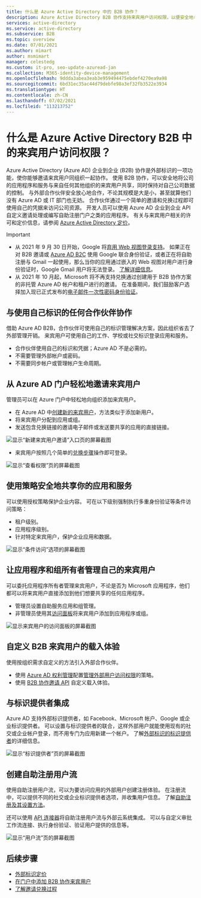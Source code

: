 ```yaml
---
title: 什么是 Azure Active Directory 中的 B2B 协作？
description: Azure Active Directory B2B 协作支持来宾用户访问权限，以便安全地与外部合作伙伴共享资源和协作。
services: active-directory
ms.service: active-directory
ms.subservice: B2B
ms.topic: overview
ms.date: 07/01/2021
ms.author: mimart
author: msmimart
manager: celestedg
ms.custom: it-pro, seo-update-azuread-jan
ms.collection: M365-identity-device-management
ms.openlocfilehash: 9ddda3abea3eab3e959494475ebdef4270ea9a98
ms.sourcegitcommit: 6bd31ec35ac44d79debfe98a3ef32fb3522e3934
ms.translationtype: HT
ms.contentlocale: zh-CN
ms.lasthandoff: 07/02/2021
ms.locfileid: "113213752"
---
```

# <a name="what-is-guest-user-access-in-azure-active-directory-b2b"></a>什么是 Azure Active Directory B2B 中的来宾用户访问权限？

Azure Active Directory (Azure AD) 企业到企业 (B2B) 协作是外部标识的一项功能，使你能够邀请来宾用户同组织一起协作。 使用 B2B 协作，可以安全地将公司的应用程序和服务与来自任何其他组织的来宾用户共享，同时保持对自己公司数据的控制。 与外部合作伙伴安全放心地合作，不论其规模是大是小，甚至就算他们没有 Azure AD 或 IT 部门也无妨。 合作伙伴通过一个简单的邀请和兑换过程即可使用自己的凭据来访问公司资源。 开发人员可以使用 Azure AD 企业到企业 API 自定义邀请处理或编写自助注册门户之类的应用程序。 有关与来宾用户相关的许可和定价信息，请参阅 [Azure Active Directory 定价](https://azure.microsoft.com/pricing/details/active-directory/)。  

> [!IMPORTANT]
> - 从 2021 年 9 月 30 日开始，Google 将[弃用 Web 视图登录支持](https://developers.googleblog.com/2016/08/modernizing-oauth-interactions-in-native-apps.html)。 如果正在对 B2B 邀请或 [Azure AD B2C](../../active-directory-b2c/identity-provider-google.md) 使用 Google 联合身份验证，或者正在将自助注册与 Gmail 一起使用，那么当你的应用通过嵌入的 Web 视图对用户进行身份验证时，Google Gmail 用户将无法登录。 [了解详细信息](google-federation.md#deprecation-of-web-view-sign-in-support)。
> - 从 2021 年 10 月起，Microsoft 将不再支持兑换通过创建用于 B2B 协作方案的非托管 Azure AD 帐户和租户进行的邀请。 在准备期间，我们鼓励客户选择加入现已正式发布的[电子邮件一次性密码身份验证](one-time-passcode.md)。

## <a name="collaborate-with-any-partner-using-their-identities"></a>与使用自己标识的任何合作伙伴协作

借助 Azure AD B2B，合作伙伴可使用自己的标识管理解决方案，因此组织省去了外部管理开销。 来宾用户可使用自己的工作、学校或社交标识登录应用和服务。

- 合作伙伴使用自己的标识和凭据；Azure AD 不是必需的。
- 不需要管理外部帐户或密码。
- 不需要同步帐户或管理帐户生命周期。  

## <a name="easily-invite-guest-users-from-the-azure-ad-portal"></a>从 Azure AD 门户轻松地邀请来宾用户

管理员可以在 Azure 门户中轻松地向组织添加来宾用户。

- 在 Azure AD 中[创建新的来宾用户](b2b-quickstart-add-guest-users-portal.md)，方法类似于添加新用户。
- 将来宾用户分配到应用或组。
- 发送包含兑换链接的邀请电子邮件或发送要共享的应用的直接链接。

![显示“新建来宾用户邀请”入口页的屏幕截图](media/what-is-b2b/add-a-b2b-user-to-azure-portal.png)

- 来宾用户按照几个简单的[兑换步骤](redemption-experience.md)操作即可登录。

![显示“查看权限”页的屏幕截图](media/what-is-b2b/consentscreen.png)


## <a name="use-policies-to-securely-share-your-apps-and-services"></a>使用策略安全地共享你的应用和服务

可以使用授权策略保护企业内容。 可在以下级别强制执行多重身份验证等条件访问策略：

- 租户级别。
- 应用程序级别。
- 针对特定来宾用户，保护企业应用和数据。

![显示“条件访问”选项的屏幕截图](media/what-is-b2b/tutorial-mfa-policy-2.png)



## <a name="let-application-and-group-owners-manage-their-own-guest-users"></a>让应用程序和组所有者管理自己的来宾用户

可以委托应用程序所有者管理来宾用户，不论是否为 Microsoft 应用程序，他们都可以将来宾用户直接添加到他们想要共享的任何应用程序。

- 管理员设置自助服务应用和组管理。
- 非管理员使用其[访问面板](https://myapps.microsoft.com)将来宾用户添加到应用程序或组。

![显示来宾用户的访问面板的屏幕截图](media/what-is-b2b/access-panel-manage-app.png)

## <a name="customize-the-onboarding-experience-for-b2b-guest-users"></a>自定义 B2B 来宾用户的载入体验

使用按组织需求自定义的方法引入外部合作伙伴。

- 使用 [Azure AD 权利管理](../governance/entitlement-management-overview.md)配置[管理外部用户访问权限](../governance/entitlement-management-external-users.md#how-access-works-for-external-users)的策略。
- 使用 [B2B 协作邀请 API](/graph/api/resources/invitation) 自定义载入体验。

## <a name="integrate-with-identity-providers"></a>与标识提供者集成

Azure AD 支持外部标识提供者，如 Facebook、Microsoft 帐户、Google 或企业标识提供者。 可以设置与标识提供者的联合，这样外部用户就能使用现有的社交或企业帐户登录，而不用专门为应用新建一个帐户。 了解[外部标识的标识提供者](identity-providers.md)的详细信息。

![显示“标识提供者”页的屏幕截图](media/what-is-b2b/identity-providers.png)


## <a name="create-a-self-service-sign-up-user-flow"></a>创建自助注册用户流

使用自助注册用户流，可以为要访问应用的外部用户创建注册体验。 在注册流中，可以提供不同的社交或企业标识提供者选项，并收集用户信息。 了解[自助注册及其设置方法](self-service-sign-up-overview.md)。

还可以使用 [API 连接器](api-connectors-overview.md)将自助注册用户流与外部云系统集成。 可以与自定义审批工作流连接、执行身份验证、验证用户提供的信息等。

![显示“用户流”页的屏幕截图](media/what-is-b2b/self-service-sign-up-user-flow-overview.png)
<!--TODO: Add screenshot with API connectors -->

## <a name="next-steps"></a>后续步骤

- [外部标识定价](external-identities-pricing.md)
- [在门户中添加 B2B 协作来宾用户](add-users-administrator.md)
- [了解邀请兑换过程](redemption-experience.md)
